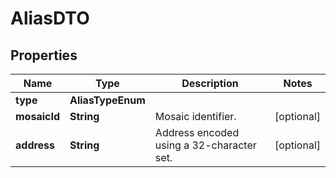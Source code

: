 

# AliasDTO


## Properties

| Name | Type | Description | Notes |
|------------ | ------------- | ------------- | -------------|
|**type** | **AliasTypeEnum** |  |  |
|**mosaicId** | **String** | Mosaic identifier. |  [optional] |
|**address** | **String** | Address encoded using a 32-character set. |  [optional] |



